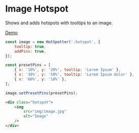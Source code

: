 # Image Hotspot

Shows and adds hotspots with tooltips to an image.

[Demo](https://kubism-dev.github.io/hover-slide/)

```javascript
const image = new HotSpotter('.hotspot', {
	tooltip: true,
	addPins: true,
});

const presetPins = [
	{ x: '10%', y: '20%', tooltip: 'Lorem Ipsum' },
	{ x: '30%', y: '50%', tooltip: 'Lorem Ipsum dolor' },
	{ x: '60%', y: '10%' },
];

image.setPresetPins(presetPins);
```

```html
<div class="hotspot">
	<img
		src="img/image.jpg"
		alt="Image"
	/>
</div>
```
